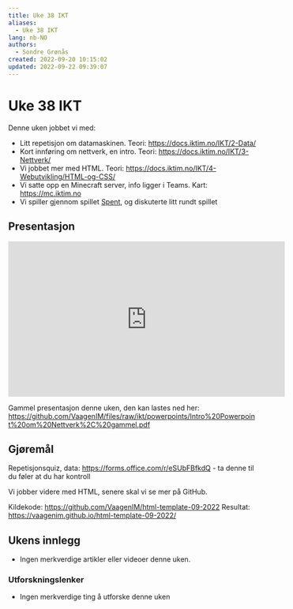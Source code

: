 ```yaml
---
title: Uke 38 IKT
aliases: 
  - Uke 38 IKT
lang: nb-NO
authors:
  - Sondre Grønås
created: 2022-09-20 10:15:02
updated: 2022-09-22 09:39:07
---
```

# Uke 38 IKT
Denne uken jobbet vi med:
- Litt repetisjon om datamaskinen. Teori: https://docs.iktim.no/IKT/2-Data/
- Kort innføring om nettverk, en intro. Teori: https://docs.iktim.no/IKT/3-Nettverk/
- Vi jobbet mer med HTML. Teori: https://docs.iktim.no/IKT/4-Webutvikling/HTML-og-CSS/
- Vi satte opp en Minecraft server, info ligger i Teams. Kart: https://mc.iktim.no
- Vi spiller gjennom spillet [Spent](https://playspent.org/html/), og diskuterte litt rundt spillet

## Presentasjon
<iframe width="560" height="315" src="https://www.youtube.com/embed/J-K2yeQylCk" title="YouTube video player" frameborder="0" allow="accelerometer; autoplay; clipboard-write; encrypted-media; gyroscope; picture-in-picture" allowfullscreen></iframe>

Gammel presentasjon denne uken, den kan lastes ned her:
https://github.com/VaagenIM/files/raw/ikt/powerpoints/Intro%20Powerpoint%20om%20Nettverk%2C%20gammel.pdf

## Gjøremål
Repetisjonsquiz, data: https://forms.office.com/r/eSUbFBfkdQ - ta denne til du føler at du har kontroll

Vi jobber videre med HTML, senere skal vi se mer på GitHub.

Kildekode: https://github.com/VaagenIM/html-template-09-2022
Resultat: https://vaagenim.github.io/html-template-09-2022/

## Ukens innlegg
- Ingen merkverdige artikler eller videoer denne uken.

### Utforskningslenker
- Ingen merkverdige ting å utforske denne uken
